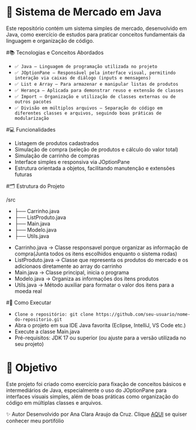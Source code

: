 # 🛒 Sistema de Mercado em Java
Este repositório contém um sistema simples de mercado, desenvolvido em Java, como exercício de estudos para praticar conceitos fundamentais da linguagem e organização de código.

#📚 Tecnologias e Conceitos Abordados
- `✅ Java — Linguagem de programação utilizada no projeto`
- `✅ JOptionPane — Responsável pela interface visual, permitindo interação via caixas de diálogo (inputs e mensagens)`
- `✅ List e Array — Para armazenar e manipular listas de produtos`
- `✅ Herança — Aplicada para demonstrar reuso e extensão de classes`
- `✅ Import — Organização e utilização de classes externas ou de outros pacotes`
- `✅ Divisão em múltiplos arquivos — Separação do código em diferentes classes e arquivos, seguindo boas práticas de modularização`

#💻 Funcionalidades

* Listagem de produtos cadastrados
* Simulação de compra (seleção de produtos e cálculo do valor total)
* Simulação de carrinho de compras
* Interface simples e responsiva via JOptionPane
* Estrutura orientada a objetos, facilitando manutenção e extensões futuras

#🗂 Estrutura do Projeto

/src
  - ├── Carrinho.java
  - ├── ListProduto.java
  - ├── Main.java
  - ├── Modelo.java
  - ├── Utils.java
  
* Carrinho.java → Classe responsavel porque organizar as informação de compra(Junta todos os itens escolhidos enquanto o sistema rodas)
* ListProduto.java → Classe que representa os produtos do mercado e os adicionaos diretamente ao array do carrinho
* Main.java → Classe principal, inicia o programa
* Modelo.java → Organiza as informações dos itens produtos
* Utils.java → Método auxiliar para formatar o valor dos itens para a moeda real

#🚀 Como Executar
- `Clone o repositório: git clone https://github.com/seu-usuario/nome-do-repositorio.git`
- Abra o projeto em sua IDE Java favorita (Eclipse, IntelliJ, VS Code etc.)
- Execute a classe Main.java
- Pré-requisitos: JDK 17 ou superior (ou ajuste para a versão utilizada no seu projeto)

# 🎯 Objetivo
Este projeto foi criado como exercício para fixação de conceitos básicos e intermediários de Java, especialmente o uso do JOptionPane para interfaces visuais simples, além de boas práticas como organização do código em múltiplas classes e arquivos.

✨ Autor
Desenvolvido por Ana Clara Araujo da Cruz. Clique [AQUI](https://www.oracle.com/java/) se quiser conhecer meu portifólio
